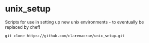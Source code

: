 unix_setup
==========

Scripts for use in setting up new unix environments - to eventually be replaced by chef!

    git clone https://github.com/claremacrae/unix_setup.git


